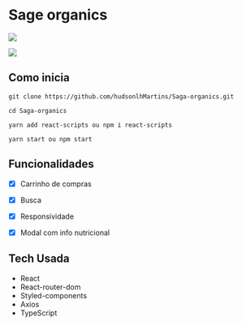 # Sage organics

![](/img/demostrando_site.gif)

![](/img/imagem_mobli.png)



## Como inicia

```
git clone https://github.com/hudsonlhMartins/Saga-organics.git

cd Saga-organics

yarn add react-scripts ou npm i react-scripts

yarn start ou npm start
```

## Funcionalidades

- [x] Carrinho de compras
- [x] Busca
- [x] Responsividade
- [x] Modal com info nutricional


## Tech Usada

- React
- React-router-dom
- Styled-components
- Axios
- TypeScript